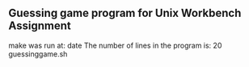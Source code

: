 ## Guessing game program for Unix Workbench Assignment ##
make was run at:  date
The number of lines in the program is:
20 guessinggame.sh
